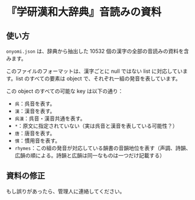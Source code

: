 # 『学研漢和大辞典』音読みの資料

## 使い方

`onyomi.json` は、辞典から抽出した 10532 個の漢字の全部の音読みの資料を含みます。

このファイルのフォーマットは、漢字ごとに null ではない list に対応しています。list のすべての要素は object で、それぞれ一組の発音を表しています。

この object のすべての可能な key は以下の通り：

- `呉`：呉音を表す。
- `漢`：漢音を表す。
- `呉漢`：呉音・漢音共通を表す。
- `*`：原文に指定されていない（実は呉音と漢音を表している可能性？）
- `唐`：唐音を表す。
- `慣`：慣用音を表す。
- `rhymes`：この組の発音が対応している韻書の音韻地位を表す（声調、詩韻、広韻の順による。詩韻と広韻は同一なものは一つだけ記載する）

## 資料の修正

もし誤りがあったら、管理人に連絡してください。
